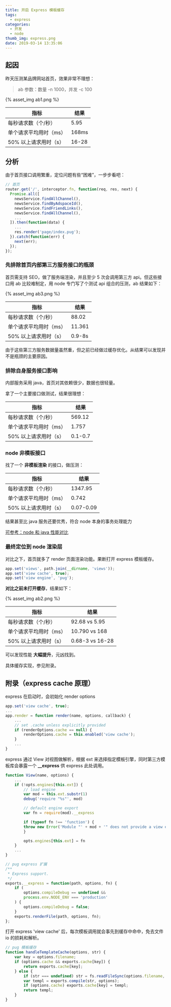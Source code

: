 ```yaml
---
title: 开启 Express 模板缓存
tags:
  - express
categories:
  - 开发
  - node
thumb_img: express.png
date: 2019-03-14 13:35:06
---
```


## 起因

昨天压测某品牌网站首页，效果非常不理想：

> ab 参数：数量 -n 1000，并发 -c 100

{% asset_img ab1.png %}

| 指标                   | 结果  |
| ---------------------- | ----- |
| 每秒请求数（个/秒）    | 5.95  |
| 单个请求平均用时（ms） | 168ms |
| 50% 以上请求用时（s）  | 16-28 |

## 分析

由于首页接口调用繁重，定位问题有些“困难”，一步步看吧：

```js
// 首页
router.get('/', interceptor.fn, function(req, res, next) {
  Promise.all([
    newsService.findAllChannel(),
    newsService.findByAdspaceId(),
    newsService.findFriendLinks(),
    newsService.findAllChannel(),
    ...
  ]).then(function(data) {
    ...
    res.render('page/index.pug');
  }).catch(function(err) {
    next(err);
  });
});
```

### 先排除首页内部第三方服务接口的瓶颈

首页需支持 SEO，做了服务端渲染，并且至少 5 次会调用第三方 api。但这些接口用 ab 比较难制定，用 node 专门写了个测试 api 组合的压测，ab 结果如下：

{% asset_img ab3.png %}

| 指标                   | 结果   |
| ---------------------- | ------ |
| 每秒请求数（个/秒）    | 88.02  |
| 单个请求平均用时（ms） | 11.361 |
| 50% 以上请求用时（s）  | 0.9-8s |

由于这些第三方服务数据量虽然重，但之前已经做过缓存优化。从结果可以发现并不是瓶颈的主要原因。

### 排除自身服务接口影响

内部服务采用 java，首页对其依赖很少，数据也很轻量。

拿了一个主要接口做测试，结果很理想：

| 指标                   | 结果    |
| ---------------------- | ------- |
| 每秒请求数（个/秒）    | 569.12  |
| 单个请求平均用时（ms） | 1.757   |
| 50% 以上请求用时（s）  | 0.1-0.7 |

### node 非模板接口

找了一个 **非模板渲染** 的接口，做压测：

| 指标                   | 结果      |
| ---------------------- | --------- |
| 每秒请求数（个/秒）    | 1347.95   |
| 单个请求平均用时（ms） | 0.742     |
| 50% 以上请求用时（s）  | 0.07-0.09 |

结果甚至比 java 服务还要优秀，符合 node 本身的事务处理能力

[可参考：node 和 java 性能对比](https://eminoda.github.io/2018/11/08/pressure-test-node-java/)

### 最终定位到 node 渲染层

对比之下，首页就多了 render 页面渲染功能。果断打开 express 模板缓存。

```js
app.set('views', path.join(__dirname, 'views'));
app.set('view cache', true);
app.set('view engine', 'pug');
```

**对比之前未打开缓存**，结果如下：

{% asset_img ab2.png %}

| 指标                   | 结果            |
| ---------------------- | --------------- |
| 每秒请求数（个/秒）    | 92.68 vs 5.95   |
| 单个请求平均用时（ms） | 10.790 vs 168   |
| 50% 以上请求用时（s）  | 0.68-3 vs 16-28 |

可以发现性能 **大幅提升**，元凶找到。

具体缓存实现，参见附录。

## 附录（express cache 原理）

express 在启动时，会初始化 render options

```js
app.set('view cache', true);
...
app.render = function render(name, options, callback) {
    ...
    // set .cache unless explicitly provided
    if (renderOptions.cache == null) {
        renderOptions.cache = this.enabled('view cache');
    }
    ...
}
```

express 通过 View 对视图做解析，根据 ext 来选择指定模板引擎，同时第三方模板库会暴露一个 **\_\_express** 供 express 此处调用。

```js
function View(name, options) {
    ...
    if (!opts.engines[this.ext]) {
        // load engine
        var mod = this.ext.substr(1)
        debug('require "%s"', mod)

        // default engine export
        var fn = require(mod).__express

        if (typeof fn !== 'function') {
        throw new Error('Module "' + mod + '" does not provide a view engine.')
        }

        opts.engines[this.ext] = fn
    }
    ...
}
```

```js
// pug express 扩展
/**
 * Express support.
 */
exports.__express = function(path, options, fn) {
	if (
		options.compileDebug == undefined &&
		process.env.NODE_ENV === 'production'
	) {
		options.compileDebug = false;
	}
	exports.renderFile(path, options, fn);
};
```

打开 express 'view cache' 后，每次模板调用就会事先到缓存中命中，免去文件 io 的损耗和解析。

```js
// pug 模板缓存
function handleTemplateCache(options, str) {
	var key = options.filename;
	if (options.cache && exports.cache[key]) {
		return exports.cache[key];
	} else {
		if (str === undefined) str = fs.readFileSync(options.filename, 'utf8');
		var templ = exports.compile(str, options);
		if (options.cache) exports.cache[key] = templ;
		return templ;
	}
}
```

